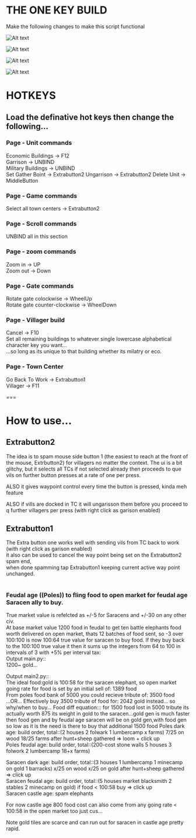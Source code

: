 # THE ONE KEY BUILD

Make the following changes to make this script functional

![Alt text](image.png)  
  
![Alt text](image-1.png)  
  
![Alt text](image-2.png)  
  
![Alt text](image-3.png)  
  
  
# HOTKEYS  
## Load the definative hot keys then change the following...  
  
### Page - Unit commands  
Economic Buildings -> F12  
Garrison -> UNBIND  
Military Buildings -> UNBIND  
Set Gather Boint -> Extrabutton2 
Ungarrison -> Extrabutton2 
Delete Unit -> MiddleButton
  
### Page - Game commands  
Select all town centers -> Extrabutton2  
  
### Page - Scroll commands  
UNBIND all in this section  
  
### Page - zoom commands  
Zoom in -> UP  
Zoom out -> Down  
  
### Page - Gate commands  
Rotate gate colockwise -> WheelUp  
Rotate gate counter-clockwise -> WheelDown  
  
### Page - Villager build  
Cancel -> F10  
Set all remaining buildings to whatever single lowercase alphabetical character key you want...  
...so long as its unique to that building whether its milatry or eco.  

### Page - Town Center  
Go Back To Work -> Extrabutton1  
Villager -> F11  

===

# How to use...
## Extrabutton2  
The idea is to spam mouse side button 1 (the easiest to reach at the front of the mouse, Extrbutton2) for villagers no matter the context.
The ui is a bit glitchy, but it selects all TCs if not selected already then proceeds to que vils on further button presses at a rate of one per press.  
  
ALSO it gives waypoint control every time the button is pressed, kinda meh feature    
  
ALSO if vills are docked in TC it will ungarisson them before you proceed to q further villagers per press (with right click as garison enabled)
  
## Extrabutton1  
The Extra button one works well with sending vils from TC back to work (with right click as garison enabled)  
it also can be used to cancel the way point being set on the Extrabutton2 spam end,  
when done spamming tap Extrabutton1 keeping current active way point unchanged.  

  #  
  #  
    
### Feudal age ((Poles)) to fling food to open market for feudal age Saracen ally to buy.  
True market value is refelcted as +/-5 for Saracens and +/-30 on any other civ.  
At base market value 1200 food in feudal to get ten battle elephants food worth delivered on open market, thats 12 batches of food sent, so -3 over 100:100 is now 100:64 true value for saracen to buy food. If they buy back to the 100:100 true value it then it sums up the integers from 64 to 100 in intervals of 3 with +5% per interval tax:  
Output main.py::  
1200~ gold...    
  
Output main2.py::  
The ideal food:gold is 100:58 for the saracen elephant, so open market going rate for food is set by an initial sell of: 1389 food  
From poles food bank of 5000 you could recieve tribute of: 3500 food
...OR...
Effectively buy 3500 tribute of food for: 2042 gold instead... so why/when to buy...
Food diff equation:::
for 1500 food lost in 5000 tribute its actually worth 875 its weight in gold to the saracen...gold gen is much faster then food gen and by feudal age saracen will be on gold gen,with food gen so low as it is the need is there to buy that additional 1500 food
Poles dark age: build order, total::(2 houses 2 folwark 1 lumbercamp x farms) 7/25 on wood 18/25 farms after hunt+sheep   gathered => loom + click up  
Poles feudal age: build order, total::(200-cost stone walls 5 houses 3 folwork 2 lumbercamp 18+x farms)     
  
Saracen dark age: build order, total::(3 houses 1 lumbercamp 1 minecamp on gold 1 barracks) x/25 on wood x/25 on gold after hunt+sheep gathered => click up  
Saracen feudal age: build order, total::(5 houses market blacksmith 2 stables 2 minecamp on gold) if food < 100:58 buy => click up   
Saracen castle age: spam elephants  

For now castle age 800 food cost can also come from any going rate < 100:58 in the open market too just cus...    
  
Note gold tiles are scarce and can run out for saracen in castle age pretty rapid.


  
